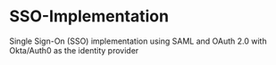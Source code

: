 # SSO-Implementation
Single Sign-On (SSO) implementation using SAML and OAuth 2.0 with Okta/Auth0 as the identity provider
